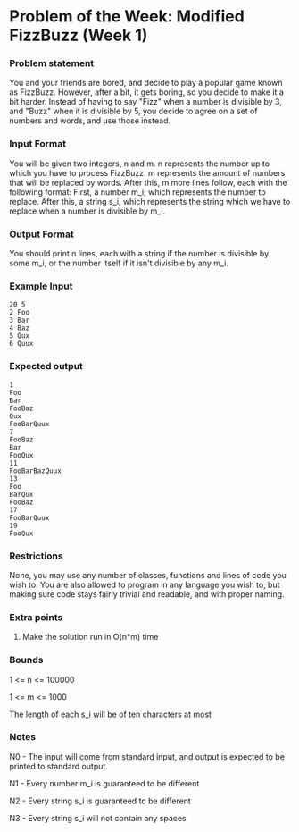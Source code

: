 # Problem of the Week: Modified FizzBuzz (Week 1)

### Problem statement

You and your friends are bored, and decide to play a popular game known as FizzBuzz. However, after a bit, it gets boring, so you decide to make it a bit harder. Instead of having to say "Fizz" when a number is divisible by 3, and "Buzz" when it is divisible by 5, you decide to agree on a set of numbers and words, and use those instead.

### Input Format

You will be given two integers, n and m. n represents the number up to which you have to process FizzBuzz. m represents the amount of numbers that will be replaced by words.
After this, m more lines follow, each with the following format:
First, a number m_i, which represents the number to replace.
After this, a string s_i, which represents the string which we have to replace when a number is divisible by m_i.

### Output Format

You should print n lines, each with a string if the number is divisible by some m_i, or the number itself if it isn't divisible by any m_i.

### Example Input

```
20 5
2 Foo
3 Bar
4 Baz
5 Qux
6 Quux
```

### Expected output

```
1
Foo
Bar
FooBaz
Qux
FooBarQuux
7
FooBaz
Bar
FooQux
11
FooBarBazQuux
13
Foo
BarQux
FooBaz
17
FooBarQuux
19
FooQux
```

### Restrictions

None, you may use any number of classes, functions and lines of code you wish to.
You are also allowed to program in any language you wish to, but making sure code stays fairly trivial and readable, and with proper naming.

### Extra points

1. Make the solution run in O(n*m) time

### Bounds

1 <= n <= 100000

1 <= m <= 1000

The length of each s_i will be of ten characters at most

### Notes

N0 - The input will come from standard input, and output is expected to be printed to standard output.

N1 - Every number m_i is guaranteed to be different

N2 - Every string s_i is guaranteed to be different

N3 - Every string s_i will not contain any spaces

